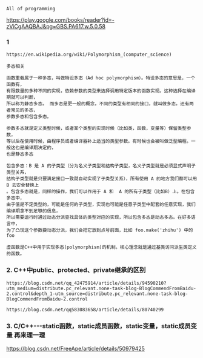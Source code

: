 ```
All of programming
```
https://play.google.com/books/reader?id=-zViCgAAQBAJ&pg=GBS.PA617.w.5.0.58

### 1 
```
https://en.wikipedia.org/wiki/Polymorphism_(computer_science)

多态相关

函数重载属于一种多态，叫做特设多态（Ad hoc polymorphism）。特设多态的意思是，一个函数有，
有限数量的多种不同的实现，依赖参数的类型来选择调用特定版本的函数实现。这种选择在编译期就可以判断，
所以称为静态多态。 而多态是更一般的概念，不同的类型有相同的接口，就叫做多态。还有两者常见的多态，
参数多态和包含多态。

参数多态就是定义类型时候，或者某个类型的实现时候（比如类，函数，变量等）保留类型参数，
等以后在使用时候，由程序员或者编译器补上适当的类型参数。有时候也会被叫做泛型编程。一般这也是编译期决定的，
也是静态多态 

包含多态：B 是 A 的子类型（分为名义子类型和结构子类型，名义子类型就是必须显式声明子类型关系，
结构子类型就是只要满足接口一致就自动实现了子类型关系），所有使用 A 的地方我们都可以用 B 去安全替换上 
。包含多态就是，同样的操作，我们可以作用于 A 和  A 的所有子类型（比如B）上。在包含多态中，
由于值是不定类型的，可能是任何的子类型，实现也可能是任意子类型中配套的任意实现，我们编译期拿不到足够的信息，
所以需要运行时通过动态分派查找具体的类型对应的实现，所以包含多态是动态多态。在好多语言中，
为了凸现这个参数要动态分派，我们会把它放到点号前面，比如 foo.make('zhihu') 中的 foo
```

```
虚函数是C++中用于实现多态(polymorphism)的机制。核心理念就是通过基类访问派生类定义的函数。
```

### 2. C++中public、protected、private继承的区别
```
https://blog.csdn.net/qq_42475914/article/details/94590210?utm_medium=distribute.pc_relevant.none-task-blog-BlogCommendFromBaidu-2.control&depth_1-utm_source=distribute.pc_relevant.none-task-blog-BlogCommendFromBaidu-2.control

https://blog.csdn.net/qq583083658/article/details/80740299
```

### 3. C/C++---static函数，static成员函数，static变量，static成员变量 再来理一理
https://blog.csdn.net/FreeApe/article/details/50979425
